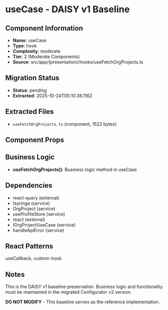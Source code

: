 # useCase - DAISY v1 Baseline

## Component Information

- **Name**: useCase
- **Type**: hook
- **Complexity**: moderate
- **Tier**: 2 (Moderate Components)
- **Source**: src/app/(presentation)/hooks/useFetchOrgProjects.ts

## Migration Status

- **Status**: pending
- **Extracted**: 2025-10-24T05:10:36.116Z

## Extracted Files

- `useFetchOrgProjects.ts` (component, 1522 bytes)

## Component Props



## Business Logic

- **useFetchOrgProjects()**: Business logic method in useCase

## Dependencies

- react-query (external)
- tsyringe (service)
- OrgProject (service)
- useProfileStore (service)
- react (external)
- IOrgProjectUseCase (service)
- handleApiError (service)

## React Patterns

useCallback, custom-hook

## Notes

This is the DAISY v1 baseline preservation. Business logic and functionality
must be maintained in the migrated Configurator v2 version.

**DO NOT MODIFY** - This baseline serves as the reference implementation.
